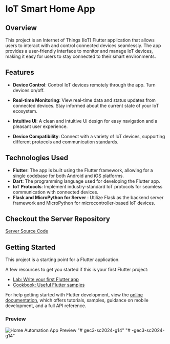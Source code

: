 # IoT Smart Home App

## Overview

This project is an Internet of Things (IoT) Flutter application that allows users to interact with and control connected devices seamlessly. The app provides a user-friendly interface to monitor and manage IoT devices, making it easy for users to stay connected to their smart environments.

## Features

- **Device Control**: Control IoT devices remotely through the app. Turn devices on/off.

- **Real-time Monitoring**: View real-time data and status updates from connected devices. Stay informed about the current state of your IoT ecosystem.

- **Intuitive Ui**: A clean and intuitive Ui design for easy navigation and a pleasant user experience.

- **Device Compatibility**: Connect with a variety of IoT devices, supporting different protocols and communication standards.

## Technologies Used

- **Flutter**: The app is built using the Flutter framework, allowing for a single codebase for both Android and iOS platforms.
- **Dart**: The programming language used for developing the Flutter app.
- **IoT Protocols**: Implement industry-standard IoT protocols for seamless communication with connected devices.
- **Flask and MicroPython for Server** : Utilize Flask as the backend server framework and MicroPython for microcontroller-based IoT devices.

## Checkout the Server Repository

<a href="https://github.com/Pavitra554/IOT-server" alt="Server Repo">Server Source Code</a>

## Getting Started

This project is a starting point for a Flutter application.

A few resources to get you started if this is your first Flutter project:

- [Lab: Write your first Flutter app](https://docs.flutter.dev/get-started/codelab)
- [Cookbook: Useful Flutter samples](https://docs.flutter.dev/cookbook)

For help getting started with Flutter development, view the
[online documentation](https://docs.flutter.dev/), which offers tutorials,
samples, guidance on mobile development, and a full API reference.

### Preview

![Home Automation App Preview](preview/pre.png)
"# gec3-sc2024-g14" 
"# -gec3-sc2024-g14" 
